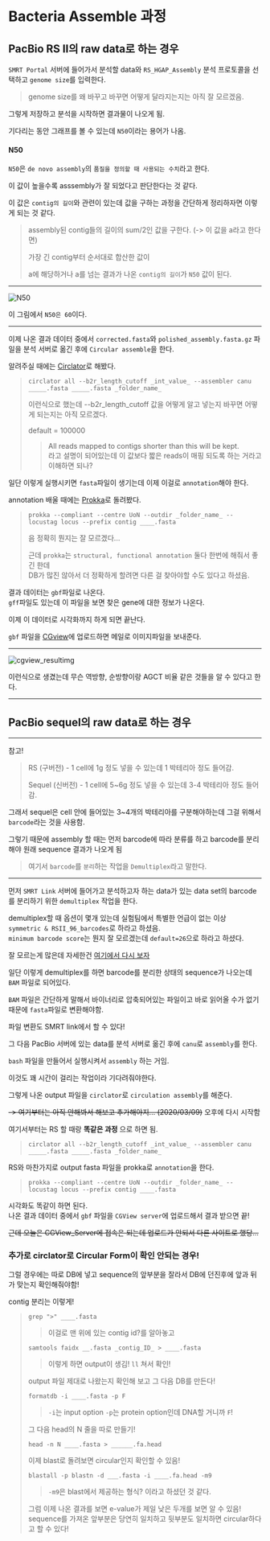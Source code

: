 # Bacteria Assemble 과정
## PacBio RS II의 raw data로 하는 경우
```SMRT Portal``` 서버에 들어가서 분석할 data와  ```RS_HGAP_Assembly``` 분석 프로토콜을 선택하고 ```genome size```를 입력한다.

> genome size를 왜 바꾸고 바꾸면 어떻게 달라지는지는 아직 잘 모르겠음.

그렇게 저장하고 분석을 시작하면 결과물이 나오게 됨.

기다리는 동안 그래프를 볼 수 있는데 ```N50```이라는 용어가 나옴.
#### N50
```N50```은 ```de novo assembly```의 ```품질을 정의할 때 사용되는 수치```라고 한다.

이 값이 높을수록 asssembly가 잘 되었다고 판단한다는 것 같다.

이 값은 ```contig의 길이```와 관련이 있는데 값을 구하는 과정을 간단하게 정리하자면 이렇게 되는 것 같다.
> assembly된 contig들의 길이의 sum/2인 값을 구한다. (-> 이 값을 a라고 한다면)
>
> 가장 긴 contig부터 순서대로 합산한 값이
>
> a에 해당하거나 a를 넘는 결과가 나온 ```contig의 길이```가 ```N50``` 값이 된다.

***
![N50](https://www.molecularecologist.com/wp-content/uploads/2017/03/Figure1b.jpg)

이 그림에서 ```N50은 60```이다.
***


이제 나온 결과 데이터 중에서 ```corrected.fasta```와 ```polished_assembly.fasta.gz``` 파일을 분석 서버로 옮긴 후에 ```Circular assemble```을 한다.

알려주실 때에는 [Circlator](https://sanger-pathogens.github.io/circlator/)로 해봤다.

> ```
> circlator all --b2r_length_cutoff _int_value_ --assembler canu _____.fasta _____.fasta _folder_name_
> ```
> 이런식으로 했는데 --b2r_length_cutoff 값을 어떻게 알고 넣는지 바꾸면 어떻게 되는지는 아직 모르겠다.
>
> default = 100000
>
>   > All reads mapped to contigs shorter than this will be kept.   
>   > 라고 설명이 되어있는데 이 값보다 짧은 reads이 매핑 되도록 하는 거라고 이해하면 되나?

일단 이렇게 실행시키면 ```fasta```파일이 생기는데 이제 이걸로 ```annotation```해야 한다.

annotation 배울 때에는 [Prokka](https://github.com/tseemann/prokka)로 돌려봤다.

> ```
> prokka --compliant --centre UoN --outdir _folder_name_ --locustag locus --prefix contig ____.fasta
> ```
> 음 정확히 뭔지는 잘 모르겠다...
>
> 근데 ```prokka```는 ```structural, functional annotation``` 둘다 한번에 해줘서 좋긴 한데   
> DB가 많진 않아서 더 정확하게 할려면 다른 걸 찾아야할 수도 있다고 하셨음.

결과 데이터는 ```gbf```파일로 나온다.   
```gff```파일도 있는데 이 파일을 보면 찾은 gene에 대한 정보가 나온다.

이제 이 데이터로 시각화까지 하게 되면 끝난다.

```gbf``` 파일을 [CGview](http://stothard.afns.ualberta.ca/cgview_server/)에 업로드하면 메일로 이미지파일을 보내준다.
***
![cgview_resultimg](https://www.researchgate.net/profile/Huahao_Fan/publication/263709915/figure/fig5/AS:201527928070153@1425059410863/Circular-map-of-the-IME-AB2-genome-prepared-using-CGView-The-outer-ring-denotes-the.png)

이런식으로 생겼는데 무슨 역방향, 순방향이랑 AGCT 비율 같은 것들을 알 수 있다고 한다.
***

## PacBio sequel의 raw data로 하는 경우
***
참고!   
>RS (구버전) - 1 cell에 1g 정도 넣을 수 있는데 1 박테리아 정도 들어감.
>
>Sequel (신버전) - 1 cell에 5~6g 정도 넣을 수 있는데 3-4 박테리아 정도 들어감.

그래서 sequel은 cell 안에 들어있는 3~4개의 박테리아를 구분해야하는데 그걸 위해서 ```barcode```라는 것을 사용함.   

그렇기 때문에 assembly 할 때는 먼저 barcode에 따라 분류를 하고 barcode를 분리해야 원래 sequence 결과가 나오게 됨

> 여기서 ```barcode```를 ```분리```하는 작업을 ```Demultiplex```라고 말한다.
***

먼저 ```SMRT Link``` 서버에 들어가고 분석하고자 하는 data가 있는 data set의 barcode를 분리하기 위한 ```demultiplex``` 작업을 한다.

demultiplex할 때 옵션이 몇개 있는데 실험팀에서 특별한 언급이 없는 이상   
```symmetric & RSII_96_barcodes```로 하라고 하셨음.   
```minimum barcode score```는 뭔지 잘 모르겠는데 ```default=26```으로 하라고 하셨다.

잘 모르는게 많은데 자세한건 [여기에서 다시 보자](https://github.com/PacificBiosciences/barcoding)

일단 이렇게 demultiplex를 하면 barcode를 분리한 상태의 sequence가 나오는데 ```BAM``` 파일로 되어있다.

```BAM``` 파일은 간단하게 말해서 바이너리로 압축되어있는 파일이고 바로 읽어올 수가 없기 때문에 ```fasta```파일로 변환해야함.

파일 변환도 SMRT link에서 할 수 있다!

그 다음 PacBio 서버에 있는 data를 분석 서버로 옮긴 후에 ```canu```로 ```assembly```를 한다.

```bash``` 파일을 만들어서 실행시켜서 ```assembly``` 하는 거임.

이것도 꽤 시간이 걸리는 작업이라 기다려줘야한다.

그렇게 나온 output 파일을 ```circlator```로 ```circulation assembly```를 해준다.

~~-> 여기부터는 아직 안해봐서 해보고 추가해야지... (2020/03/09)~~ 오후에 다시 시작함

여기서부터는 RS 할 때랑 __똑같은 과정__ 으로 하면 됨.

> ```
> circlator all --b2r_length_cutoff _int_value_ --assembler canu _____.fasta _____.fasta _folder_name_
> ```

RS와 마찬가지로 output fasta 파일을 prokka로 ```annotation```을 한다.

> ```
> prokka --compliant --centre UoN --outdir _folder_name_ --locustag locus --prefix contig ____.fasta
> ```

시각화도 똑같이 하면 된다.   
나온 결과 데이터 중에서 ```gbf``` 파일을 ```CGView server```에 업로드해서 결과 받으면 끝!

~~근데 오늘은 CGView_Server에 접속은 되는데 업로드가 안되서 다른 사이트로 했당...~~

### 추가로 circlator로 Circular Form이 확인 안되는 경우!
그럴 경우에는 따로 DB에 넣고 sequence의 앞부분을 잘라서 DB에 던진후에 앞과 뒤가 맞는지 확인해줘야함!

contig 분리는 이렇게!
> ```
> grep ">" ____.fasta
> ```
>   > 이걸로 맨 위에 있는 contig id?를 알아놓고
>
> ```
> samtools faidx __.fasta _contig_ID_ > ____.fasta
> ```
>   > 이렇게 하면 output이 생김!
>   > ```ll``` 쳐서 확인!
> 
> output 파일 제대로 나왔는지 확인해 보고 그 다음 DB를 만든다!
> ```
> formatdb -i ____.fasta -p F
> ```
>   > ```-i```는 input option
>   > ```-p```는 protein option인데 DNA할 거니까 ```F```!
>
> 그 다음 head의 N 줄을 따로 만들기!
> ```
> head -n N ____.fasta > ______.fa.head
> ```
>
> 이제 blast로 돌려보면 circular인지 확인할 수 있음!
> ```
> blastall -p blastn -d ___.fasta -i ____.fa.head -m9
> ```
>   > ```-m9```은 blast에서 제공하는 형식? 이라고 하셨던 것 같다.
> 
> 그럼 이제 나온 결과를 보면 e-value가 제일 낮은 두개를 보면 알 수 있음!   
> sequence를 가져온 앞부분은 당연히 일치하고 뒷부분도 일치하면 circular하다고 할 수 있다!
